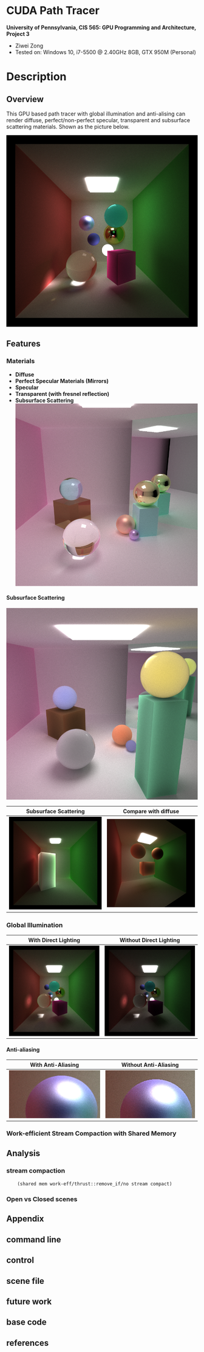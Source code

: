 CUDA Path Tracer
================

**University of Pennsylvania, CIS 565: GPU Programming and Architecture, Project 3**

* Ziwei Zong
* Tested on: Windows 10, i7-5500 @ 2.40GHz 8GB, GTX 950M (Personal)

Description
========================

## Overview
This GPU based path tracer with global illumination and anti-alising can render diffuse, perfect/non-perfect specular, transparent and subsurface scattering materials. Shown as the picture below.

![](img/01Overview.png)

## Features

### Materials

 * **Diffuse**
 * **Perfect Specular Materials (Mirrors)**
 * **Specular**
 * **Transparent (with fresnel reflection)**
 * **Subsurface Scattering**
 ![alt tag](img/04DiffSpecTrans.png "scene file: \scenes\DiffSpecTrans.txt")
 
#### Subsurface Scattering
 ![](img/05SSS.png)

 Subsurface Scattering	|  Compare with diffuse
:----------------------:|:-------------------------:
![](img/05SSS02.png)		|![](img/05SSS01.png)

### Global Illumination

With Direct Lighting	|  Without Direct Lighting
:----------------------:|:-------------------------:
![](img/02Gobal_on.png)|![](img/02Gobal_off.png)

#### Anti-aliasing

With Anti-Aliasing		|Without Anti-Aliasing
:----------------------:|:------------------:
![](img/03AntiA_on.PNG) |![](img/03AntiA_off.png)

### Work-efficient Stream Compaction with Shared Memory


## Analysis

### stream compaction
        (shared mem work-eff/thrust::remove_if/no stream compact)
### Open vs Closed scenes

## Appendix

## command line

## control

## scene file

## future work

## base code

## references
